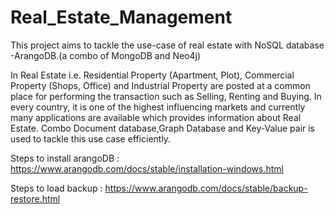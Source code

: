 # Real_Estate_Management
This project aims to tackle the use-case of real estate with NoSQL database -ArangoDB.(a combo of MongoDB and Neo4j)


In Real Estate i.e. Residential Property (Apartment, Plot), Commercial Property (Shops, Office) and Industrial Property are posted at a common place for performing the transaction such as Selling, Renting and Buying.  In every country, it is one of the highest influencing markets and currently many applications are available which provides information about Real Estate.
Combo Document database,Graph Database and Key-Value pair is used to tackle this use case efficiently.

Steps to install arangoDB : https://www.arangodb.com/docs/stable/installation-windows.html

Steps to load backup : https://www.arangodb.com/docs/stable/backup-restore.html
